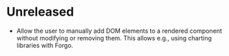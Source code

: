# Unreleased

- Allow the user to manually add DOM elements to a rendered component without modifying or removing them. This allows e.g., using charting libraries with Forgo.
